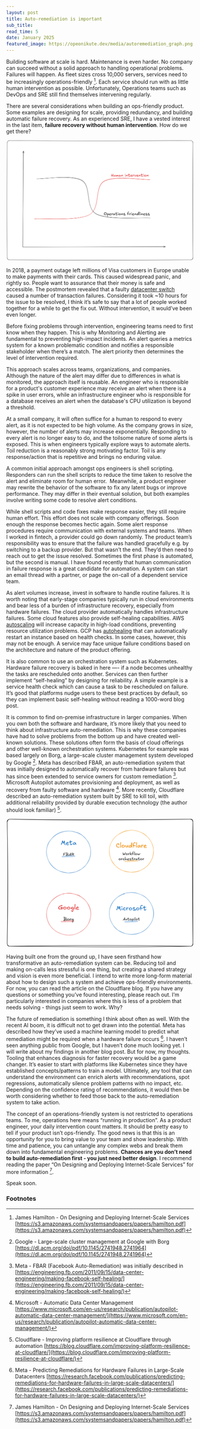 ```yaml
---
layout: post
title: Auto-remediation is important
sub_title:
read_time: 5
date: January 2025
featured_image: https://opeonikute.dev/media/autoremediation_graph.png
---
```


Building software at scale is hard. Maintenance is even harder. No company can succeed without a solid approach to handling operational problems.  Failures will happen. As fleet sizes cross 10,000 servers, services need to be increasingly operations-friendly [^1]. Each service should run with as little human intervention as possible. Unfortunately, Operations teams such as DevOps and SRE still find themselves intervening regularly.

There are several considerations when building an ops-friendly product. Some examples are designing for scale, providing redundancy, and building automatic failure recovery. As an experienced SRE, I have a vested interest in the last item, **failure recovery without human intervention**. How do we get there?

![Intervention vs Ops Friendliness](/media/autoremediation_graph.png)

In 2018, a payment outage left millions of Visa customers in Europe unable to make payments with their cards. This caused widespread panic, and rightly so. People want to assurance that their money is safe and accessible. The postmortem revealed that a faulty [datacenter switch](https://www.computerweekly.com/news/252443325/Visa-reveals-rare-datacentre-switch-fault-as-root-cause-of-June-2018-outage) caused a number of transaction failures. Considering it took  ~10 hours for the issue to be resolved, I think it’s safe to say that a lot of people worked together for a while to get the fix out. Without intervention, it would’ve been even longer. 

Before fixing problems through intervention, engineering teams need to first know when they happen. This is why Monitoring and Alerting are fundamental to preventing high-impact incidents. An alert queries a metrics system for a known problematic condition and notifies a responsible stakeholder when there’s a match. The alert priority then determines the level of intervention required.

This approach scales across teams, organizations, and companies. Although the nature of the alert may differ due to differences in what is monitored, the approach itself is reusable. An engineer who is responsible for a product's customer experience may receive an alert when there is a spike in user errors, while an infrastructure engineer who is responsible for a database receives an alert when the database's CPU utilization is beyond a threshold.

At a small company, it will often suffice for a human to respond to every alert, as it is not expected to be high volume. As the company grows in size, however, the number of alerts may increase exponentially. Responding to every alert is no longer easy to do, and the toilsome nature of some alerts is exposed. This is when engineers typically explore ways to automate alerts. Toil reduction is a reasonably strong motivating factor. Toil is any response/action that is repetitive and brings no enduring value.

A common initial approach amongst ops engineers is shell scripting. Responders can run the shell scripts to reduce the time taken to resolve the alert and eliminate room for human error.  Meanwhile, a product engineer may rewrite the behavior of the software to fix any latent bugs or improve performance. They may differ in their eventual solution, but both examples involve writing some code to resolve alert conditions.

While shell scripts and code fixes make response easier, they still require human effort. This effort does not scale with company offerings. Soon enough the response becomes hectic again. Some alert response procedures require communication with external systems and teams. When I worked in fintech, a provider could go down randomly. The product team’s responsibility was to ensure that the failure was handled gracefully e.g. by switching to a backup provider. But that wasn’t the end. They’d then need to reach out to get the issue resolved. Sometimes the first phase is automated, but the second is manual. I have found recently that human communication in failure response is a great candidate for automation. A system can start an email thread with a partner, or page the on-call of a dependent service team.

As alert volumes increase, invest in software to handle routine failures. It is worth noting that early-stage companies typically run in cloud environments and bear less of a burden of infrastructure recovery, especially from hardware failures. The cloud provider automatically handles infrastructure failures. Some cloud features also provide self-healing capabilities. AWS [autoscaling](https://aws.amazon.com/ec2/autoscaling/) will increase capacity in high-load conditions, preventing resource utilization problems. GCP has [autohealing](https://cloud.google.com/compute/docs/tutorials/high-availability-autohealing) that can automatically restart an instance based on health checks. In some cases, however, this may not be enough. A service may face unique failure conditions based on the architecture and nature of the product offering.

It is also common to use an orchestration system such as Kubernetes. Hardware failure recovery is baked in here —- if a node becomes unhealthy the tasks are rescheduled onto another. Services can then further implement “self-healing” by designing for reliability. A simple example is a service health check which can cause a task to be rescheduled on failure. It’s good that platforms nudge users to these best practices by default, so they can implement basic self-healing without reading a 1000-word blog post.

It is common to find on-premise infrastructure in larger companies. When you own both the software and hardware, it’s more likely that you need to think about infrastructure auto-remediation. This is why these companies have had to solve problems from the bottom up and have created well-known solutions. These solutions often form the basis of cloud offerings and other well-known orchestration systems. Kubernetes for example was based largely on Borg, a large-scale cluster management system developed by Google [^2]. Meta has described FBAR, an auto-remediation system that was initially designed to automatically recover from hardware failures but has since been extended to service owners for custom remediation [^3]. Microsoft Autopilot automates provisioning and deployment, as well as recovery from faulty software and hardware [^4]. More recently, Cloudflare described an auto-remediation system built by SRE to kill toil, with additional reliability provided by durable execution technology (the author should look familiar) [^5].

![Auto remediation companies](/media/autoremediation_companies.png)

Having built one from the ground up, I have seen firsthand how transformative an auto-remediation system can be. Reducing toil and making on-calls less stressful is one thing, but creating a shared strategy and vision is even more beneficial. I intend to write more long-form material about how to design such a system and achieve ops-friendly environments. For now, you can read the article on the Cloudflare blog. If you have any questions or something you’ve found interesting, please reach out. I’m particularly interested in companies where this is less of a problem that needs solving - things just seem to work. Why?

The future of remediation is something I think about often as well. With the recent AI boom, it is difficult not to get drawn into the potential. Meta has described how they’ve used a machine learning model to predict what remediation might be required when a hardware failure occurs [^6]. I haven’t seen anything public from Google, but I haven’t done much looking yet. I will write about my findings in another blog post. But for now, my thoughts. Tooling that enhances diagnosis for faster recovery would be a game changer. It’s easier to start with platforms like Kubernetes since they have established concepts/patterns to train a model. Ultimately, any tool that can understand the environment can enrich alerts with recommendations, spot regressions, automatically silence problem patterns with no impact, etc. Depending on the confidence rating of recommendations, it would then be worth considering whether to feed those back to the auto-remediation system to take action.

The concept of an operations-friendly system is not restricted to operations teams. To me, operations here means “running in production”. As a product engineer, your daily intervention count matters. It should be pretty easy to tell if your product isn’t ops-friendly. The good news is that this is an opportunity for you to bring value to your team and show leadership. With time and patience, you can untangle any complex webs and break them down into fundamental engineering problems. **Chances are you don’t need to build auto-remediation first - you just need better design**. I recommend reading the paper “On Designing and Deploying Internet-Scale Services” for more information [^1].

Speak soon.

### Footnotes

[^1]: James Hamilton - On Designing and Deploying Internet-Scale Services [https://s3.amazonaws.com/systemsandpapers/papers/hamilton.pdf](https://s3.amazonaws.com/systemsandpapers/papers/hamilton.pdf)

[^2]: Google - Large-scale cluster management at Google with Borg [https://dl.acm.org/doi/pdf/10.1145/2741948.2741964](https://dl.acm.org/doi/pdf/10.1145/2741948.2741964)

[^3]: Meta - FBAR (Facebook Auto-Remediation) was initially described in  [https://engineering.fb.com/2011/09/15/data-center-engineering/making-facebook-self-healing/](https://engineering.fb.com/2011/09/15/data-center-engineering/making-facebook-self-healing/)

[^4]: Microsoft - Automatic Data Center Management [https://www.microsoft.com/en-us/research/publication/autopilot-automatic-data-center-management/](https://www.microsoft.com/en-us/research/publication/autopilot-automatic-data-center-management/)

[^5]: Cloudflare - Improving platform resilience at Cloudflare through automation [https://blog.cloudflare.com/improving-platform-resilience-at-cloudflare/](https://blog.cloudflare.com/improving-platform-resilience-at-cloudflare/)

[^6]: Meta - Predicting Remediations for Hardware Failures in Large-Scale Datacenters [https://research.facebook.com/publications/predicting-remediations-for-hardware-failures-in-large-scale-datacenters/](https://research.facebook.com/publications/predicting-remediations-for-hardware-failures-in-large-scale-datacenters/)
